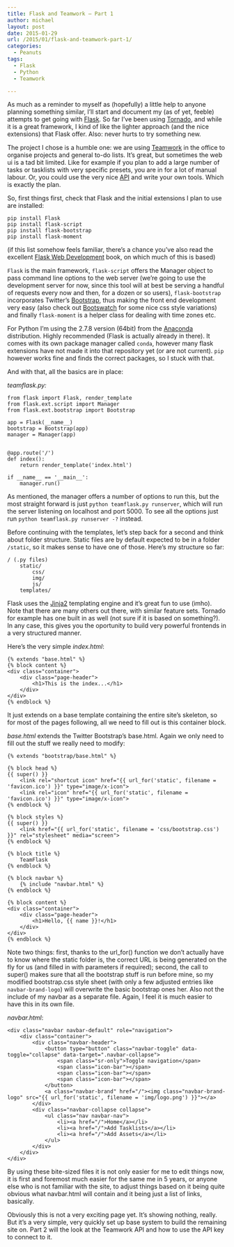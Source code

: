 ```yaml
---
title: Flask and Teamwork – Part 1
author: michael
layout: post
date: 2015-01-29
url: /2015/01/flask-and-teamwork-part-1/
categories:
  - Peanuts
tags:
  - Flask
  - Python
  - Teamwork

---
```

As much as a reminder to myself as (hopefully) a little help to anyone planning something similar, 
I&#8217;ll start and document my (as of yet, feeble) attempts to get going with [Flask](http://flask.pocoo.org/). 
So far I&#8217;ve been using [Tornado](http://www.tornadoweb.org/en/stable/), and while it is a great framework, I kind of like 
the lighter approach (and the nice extensions) that Flask offer. Also: never hurts to try something new.

The project I chose is a humble one: we are using [Teamwork](http://www.teamwork.com) in the office to organise projects and general to-do lists. It&#8217;s great, but sometimes the web ui is a tad bit limited. Like for example if you plan to add a large number of tasks or tasklists with very specific presets, you are in for a lot of manual labour. Or, you could use the very nice [API](http://developer.teamwork.com) and write your own tools. Which is exactly the plan.

So, first things first, check that Flask and the initial extensions I plan to use are installed:

    pip install Flask
    pip install flask-script
    pip install flask-bootstrap
    pip install flask-moment
    

(if this list somehow feels familiar, there&#8217;s a chance you&#8217;ve also read the excellent [Flask Web Development](http://flaskbook.com/) book, on which much of this is based)

`Flask` is the main framework, `flask-script` offers the Manager object to pass command line options to the web 
server (we&#8217;re going to use the development server for now, since this tool will at best be serving a 
handful of requests every now and then, for a dozen or so users), `flask-bootstrap` incorporates 
Twitter&#8217;s [Bootstrap](http://http://getbootstrap.com/), thus making the front 
end development very easy (also check out [Bootswatch](http://bootswatch.com/) for some nice css style variations) and 
finally `flask-moment` is a helper class for dealing with time zones etc.

For Python I&#8217;m using the 2.7.8 version (64bit) from the [Anaconda](http://continuum.io/downloads) distribution. 
Highly recommended (Flask is actually already in there). It comes with its own package manager called `conda`, 
however many flask extensions have not made it into that repository yet (or are not current). `pip` however works 
fine and finds the correct packages, so I stuck with that.

And with that, all the basics are in place:

_teamflask.py:_

    from flask import Flask, render_template
    from flask.ext.script import Manager
    from flask.ext.bootstrap import Bootstrap
    
    app = Flask(__name__)
    bootstrap = Bootstrap(app)
    manager = Manager(app)
    
    
    @app.route('/')
    def index():
        return render_template('index.html')
    
    if __name__ == '__main__':
        manager.run()
    

As mentioned, the manager offers a number of options to run this, but the most straight forward is just `python teamflask.py runserver`, which will run the server listening on localhost and port 5000. To see all the options just run `python teamflask.py runserver -?` instead.

Before continuing with the templates, let&#8217;s step back for a second and think about folder structure. Static files are by default expected to be in a folder `/static`, so it makes sense to have one of those. Here&#8217;s my structure so far:

    / (.py files)
        static/
            css/
            img/
            js/
        templates/
    

Flask uses the [Jinja2](http://jinja.pocoo.org/docs/dev/) templating engine and it&#8217;s great fun to use (imho). Note that there are many others out there, with similar feature sets. Tornado for example has one built in as well (not sure if it is based on something?). In any case, this gives you the oportunity to build very powerful frontends in a very structured manner. 

Here&#8217;s the very simple _index.html_:

    {% extends "base.html" %}
    {% block content %}
    <div class="container">
        <div class="page-header">
            <h1>This is the index...</h1>
        </div>
    </div>
    {% endblock %}
    

It just extends on a base template containing the entire site&#8217;s skeleton, so for most of the pages following, all we need to fill out is this container block.

_base.html_ extends the Twitter Bootstrap&#8217;s base.html. Again we only need to fill out the stuff we really need to modify:

    {% extends "bootstrap/base.html" %}
    
    {% block head %}
    {{ super() }}
        <link rel="shortcut icon" href="{{ url_for('static', filename = 'favicon.ico') }}" type="image/x-icon">
        <link rel="icon" href="{{ url_for('static', filename = 'favicon.ico') }}" type="image/x-icon">
    {% endblock %}
    
    {% block styles %}
    {{ super() }}
        <link href="{{ url_for('static', filename = 'css/bootstrap.css') }}" rel="stylesheet" media="screen">
    {% endblock %}
    
    {% block title %}
        TeamFlask
    {% endblock %} 
    
    {% block navbar %}
        {% include "navbar.html" %}
    {% endblock %}
    
    {% block content %}
    <div class="container">
        <div class="page-header">
            <h1>Hello, {{ name }}!</h1>
        </div>
    </div>
    {% endblock %}
    

Note two things: first, thanks to the url_for() function we don&#8217;t actually have to know where the static folder is, the correct URL is being generated on the fly for us (and filled in with parameters if required); second, the call to super() makes sure that all the bootstrap stuff is run before mine, so my modified bootstrap.css style sheet (with only a few adjusted entries like `navbar-brand-logo`) will overwrite the basic bootstrap ones her. Also not the include of my navbar as a separate file. Again, I feel it is much easier to have this in its own file.

_navbar.html_:

    <div class="navbar navbar-default" role="navigation">
        <div class="container">
            <div class="navbar-header">
                <button type="button" class="navbar-toggle" data-toggle="collapse" data-target=".navbar-collapse">
                    <span class="sr-only">Toggle navigation</span>
                    <span class="icon-bar"></span>
                    <span class="icon-bar"></span>
                    <span class="icon-bar"></span>
                </button>
                <a class="navbar-brand" href="/"><img class="navbar-brand-logo" src="{{ url_for('static', filename = 'img/logo.png') }}"></a>
            </div>
            <div class="navbar-collapse collapse">
                <ul class="nav navbar-nav">
                    <li><a href="/">Home</a></li>
                    <li><a href="/">Add Tasklists</a></li>
                    <li><a href="/">Add Assets</a></li>
                </ul>
            </div>
        </div>
    </div>
    

By using these bite-sized files it is not only easier for me to edit things now, it is first and foremost much easier for the same me in 5 years, or anyone else who is not familiar with the site, to adjust things based on it being quite obvious what navbar.html will contain and it being just a list of links, basically.

Obviously this is not a very exciting page yet. It&#8217;s showing nothing, really. But it&#8217;s a very simple, very quickly set up base system to build the remaining site on. Part 2 will the look at the Teamwork API and how to use the API key to connect to it.
